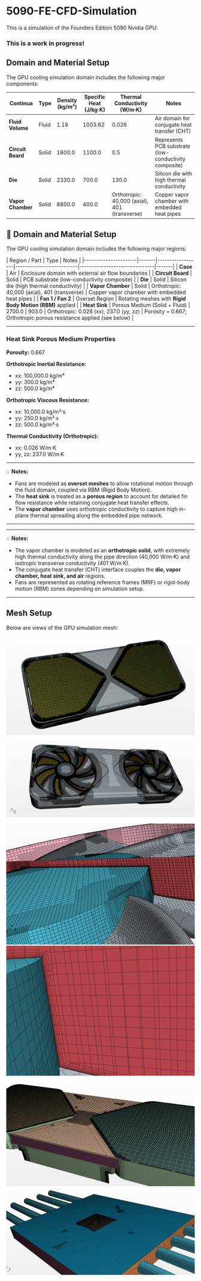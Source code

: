 # 5090-FE-CFD-Simulation
This is a simulation of the Founders Edition 5090 Nvidia GPU:

### This is a work in progress!


## Domain and Material Setup

The GPU cooling simulation domain includes the following major components:

| Continua       | Type  | Density (kg/m³) | Specific Heat (J/kg·K) | Thermal Conductivity (W/m·K) | Notes |
|----------------------|-------|------------------|--------------------------|-------------------------------|-------|
| **Fluid Volume**     | Fluid | 1.18 | 1003.62  | 0.026 | Air domain for conjugate heat transfer (CHT) |
| **Circuit Board**    | Solid | 1800.0 | 1100.0 | 0.5 | Represents PCB substrate (low-conductivity composite) |
| **Die**              | Solid | 2330.0 | 700.0  | 130.0 | Silicon die with high thermal conductivity |
| **Vapor Chamber**    | Solid | 8800.0 | 400.0  | Orthotropic: 40,000 (axial), 401 (transverse) | Copper vapor chamber with embedded heat pipes |

## 🧩 Domain and Material Setup

The GPU cooling simulation domain includes the following major regions:

| Region / Part        | Type  | Notes |
|----------------------|-------|------------------|--------------------------|-------------------------------|-------|
| **Case**             | Air |  Enclosure domain with external air flow boundaries |
| **Circuit Board**    | Solid | PCB substrate (low-conductivity composite) |
| **Die**              | Solid | Silicon die (high thermal conductivity) |
| **Vapor Chamber**    | Solid | Orthotropic: 40,000 (axial), 401 (transverse) | Copper vapor chamber with embedded heat pipes |
| **Fan 1 / Fan 2**    | Overset Region | Rotating meshes with **Rigid Body Motion (RBM)** applied |
| **Heat Sink**        | Porous Medium (Solid + Fluid) | 2700.0 | 903.0 | Orthotropic: 0.026 (xx), 237.0 (yy, zz) | Porosity = 0.667; Orthotropic porous resistance applied (see below) |

---

### Heat Sink Porous Medium Properties

**Porosity:** 0.667  

**Orthotropic Inertial Resistance:**  
- xx: 100,000.0 kg/m⁴  
- yy: 300.0 kg/m⁴  
- zz: 500.0 kg/m⁴  

**Orthotropic Viscous Resistance:**  
- xx: 10,000.0 kg/m³·s  
- yy: 250.0 kg/m³·s  
- zz: 500.0 kg/m³·s  

**Thermal Conductivity (Orthotropic):**  
- xx: 0.026 W/m·K  
- yy, zz: 237.0 W/m·K  

---

💡 **Notes:**
- Fans are modeled as **overset meshes** to allow rotational motion through the fluid domain, coupled via RBM (Rigid Body Motion).  
- The **heat sink** is treated as a **porous region** to account for detailed fin flow resistance while retaining conjugate heat transfer effects.  
- The **vapor chamber** uses orthotropic conductivity to capture high in-plane thermal spreading along the embedded pipe network.

---


---

💡 **Notes:**
- The vapor chamber is modeled as an **orthotropic solid**, with extremely high thermal conductivity along the pipe direction (40,000 W/m·K) and isotropic transverse conductivity (401 W/m·K).  
- The conjugate heat transfer (CHT) interface couples the **die, vapor chamber, heat sink, and air** regions.
- Fans are represented as rotating reference frames (MRF) or rigid-body motion (RBM) zones depending on simulation setup.

---




## Mesh Setup

Below are views of the GPU simulation mesh:

![GPU Mesh - Front View](GPU_Mesh_1.png)
![GPU Mesh - Isometric View](GPU_Mesh_2.png)

![GPU Mesh - Boundary Layer](BL_1.png)
![GPU Mesh - Boundary Layer Zoomed](BL_2.png)

![GPU Mesh - Internals](GPU_Mesh_Int1.png)
![GPU Mesh - Internals](GPU_Mesh_Int2.png)

